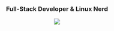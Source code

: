 <h3 align="center">
Full-Stack Developer & Linux Nerd
</p>

<p align="center">
  <img src="https://github-readme-stats.vercel.app/api?username=JakeStanger&show_icons=true&theme=radical&hide_rank=true"/>
</p>
